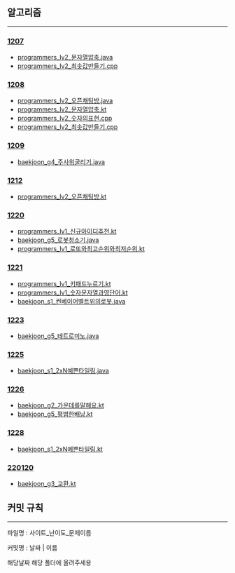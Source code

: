 ## 알고리즘

---
### [1207](1207)
- [programmers_lv2_문자열압축.java](1207/programmers_lv2_%EB%AC%B8%EC%9E%90%EC%97%B4%EC%95%95%EC%B6%95.java)
- [programmers_lv2_최솟값만들기.cpp](1207/programmers_lv2_%EC%B5%9C%EC%86%9F%EA%B0%92%EB%A7%8C%EB%93%A4%EA%B8%B0.cpp)

### [1208](1208)
- [programmers_lv2_오픈채팅방.java](1208/programmers_lv2_%EC%98%A4%ED%94%88%EC%B1%84%ED%8C%85%EB%B0%A9.java)
- [programmers_lv2_문자열압축.kt](1208/programmers_lv2_%EB%AC%B8%EC%9E%90%EC%97%B4%EC%95%95%EC%B6%95.kt)
- [programmers_lv2_숫자의표현.cpp](1208/programmers_lv2_%EC%88%AB%EC%9E%90%EC%9D%98%ED%91%9C%ED%98%84.cpp)
- [programmers_lv2_최솟값만들기.cpp](1208/programmers_lv2_%EC%B5%9C%EC%86%9F%EA%B0%92%EB%A7%8C%EB%93%A4%EA%B8%B0.cpp)

### [1209](1209)
- [baekjoon_g4_주사위굴리기.java](1209/baekjoon_g4_%EC%A3%BC%EC%82%AC%EC%9C%84%EA%B5%B4%EB%A6%AC%EA%B8%B0.java)

### [1212](1212)
- [programmers_lv2_오픈채팅방.kt](1212/programmers_lv2_%EC%98%A4%ED%94%88%EC%B1%84%ED%8C%85%EB%B0%A9.kt)

### [1220](1220)
- [programmers_lv1_신규아이디추천.kt](1220/programmers_lv1_%EC%8B%A0%EA%B7%9C%EC%95%84%EC%9D%B4%EB%94%94%EC%B6%94%EC%B2%9C.kt)
- [baekjoon_g5_로봇청소기.java](1220/baekjoon_g5_%EB%A1%9C%EB%B4%87%EC%B2%AD%EC%86%8C%EA%B8%B0.java)
- [programmers_lv1_로또와최고순위와최저순위.kt](1220/programmers_lv1_%EB%A1%9C%EB%98%90%EC%99%80%EC%B5%9C%EA%B3%A0%EC%88%9C%EC%9C%84%EC%99%80%EC%B5%9C%EC%A0%80%EC%88%9C%EC%9C%84.kt)

### [1221](1221)
- [programmers_lv1_키패드누르기.kt](1221/programmers_lv1_%ED%82%A4%ED%8C%A8%EB%93%9C%EB%88%84%EB%A5%B4%EA%B8%B0.kt)
- [programmers_lv1_숫자문자열과영단어.kt](1221/programmers_lv1_%EC%88%AB%EC%9E%90%EB%AC%B8%EC%9E%90%EC%97%B4%EA%B3%BC%EC%98%81%EB%8B%A8%EC%96%B4.kt)
- [baekjoon_s1_컨베이어벨트위의로봇.java](1221/baekjoon_s1_%EC%BB%A8%EB%B2%A0%EC%9D%B4%EC%96%B4%EB%B2%A8%ED%8A%B8%EC%9C%84%EC%9D%98%EB%A1%9C%EB%B4%87.java)

### [1223](1223)
- [baekjoon_g5_테트로미노.java](1223/baekjoon_g5_%ED%85%8C%ED%8A%B8%EB%A1%9C%EB%AF%B8%EB%85%B8.java)

### [1225](1225)
- [baekjoon_s1_2xN예쁜타일링.java](1225/baekjoon_s1_2xN%EC%98%88%EC%81%9C%ED%83%80%EC%9D%BC%EB%A7%81.java)

### [1226](1226)
- [baekjoon_g2_가운데를말해요.kt](1226/baekjoon_g2_%EA%B0%80%EC%9A%B4%EB%8D%B0%EB%A5%BC%EB%A7%90%ED%95%B4%EC%9A%94.kt)
- [baekjoon_g5_평범한배낭.kt](1226/baekjoon_g5_%ED%8F%89%EB%B2%94%ED%95%9C%EB%B0%B0%EB%82%AD.kt)

### [1228](1228)
- [baekjoon_s1_2xN예쁜타일링.kt](1228/baekjoon_s1_2xN%EC%98%88%EC%81%9C%ED%83%80%EC%9D%BC%EB%A7%81.kt)

### [220120](220120)
- [baekjoon_g3_교환.kt](220120/baekjoon_g3_%EA%B5%90%ED%99%98.kt)


## 커밋 규칙

---

파일명 : 사이트_난이도_문제이름

커밋명 : 날짜 | 이름

해당날짜 해당 폴더에 올려주세용

